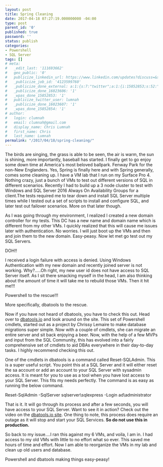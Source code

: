 ```yaml
---
layout: post
title: Spring Cleaning
date: 2017-04-18 07:27:19.000000000 -04:00
type: post
parent_id: '0'
published: true
password: ''
status: publish
categories:
- Powershell
- SQL Server
tags: []
# meta:
#   _edit_last: '111693662'
#   geo_public: '0'
#   publicize_linkedin_url: https://www.linkedin.com/updates?discuss=&scope=17000093&stype=M&topic=6260094027631198210&type=U&a=4LSP
#   _publicize_job_id: '4123599760'
#   _publicize_done_external: a:1:{s:7:"twitter";a:1:{i:15852853;s:52:"https://twitter.com/lumnah/status/854328336398647300";}}
#   _publicize_done_16023606: '1'
#   _wpas_done_15852853: '1'
#   publicize_twitter_user: lumnah
#   _publicize_done_16023607: '1'
#   _wpas_done_15852854: '1'
# author:
#   login: clumnah
#   email: clumnah@gmail.com
#   display_name: Chris Lumnah
#   first_name: Chris
#   last_name: Lumnah
permalink: "/2017/04/18/spring-cleaning/"
---
```

The birds are singing, the grass is able to be seen, the air is warm, the sun is shining, more importantly, baseball has started. I finally get to go enjoy some down time at America's most beloved ballpark. Fenway Park for the non-New Englanders. Yes, Spring is finally here and with Spring generally, comes some cleaning up. I have a VM lab that I run on my Surface Pro 4. Nothing crazy, just a bunch of VMs to test out different versions of SQL in different scenarios. Recently I had to build up a 3 node cluster to test with Windows and SQL Server 2016 Always On Availability Groups for a client.The tests required me to tear down and install SQL Server multiple times while I tested out a set of scripts to install and configure SQL, and later test out failover scenarios. More on that later though.

As I was going through my environment, I realized I created a new domain controller for my tests. This DC has a new name and domain name which is different from my other VMs. I quickly realized that this will cause me issues later with authentication. No worries. I will just boot up the VMs and then and join them to the new domain. Easy-peasy. Now let met go test out my SQL Servers.

DOH!!

I received a login failure with access is denied. Using Windows Authentication with my new domain and recently joined server is not working. Why?.....Oh right, my new user id does not have access to SQL Server itself. As I sit there smacking myself in the head, I am also thinking about the amount of time it will take me to rebuild those VMs. Then it hit me!!!

Powershell to the rescue!!!

More specifically, dbatools to the rescue.

Now if you have not heard of dbatools, you have to check this out. Head over to [dbatools.io](https://dbatools.io/) and look around on the site. This set of Powershell cmdlets, started out as a project by Chrissy Lemaire to make database migrations super simple. Now with a couple of cmdlets, she can migrate an entire server and sit back enjoying a beer. Now, with the help of a few MVPs and input from the SQL Community, this has evolved into a fairly comprehensive set of cmdlets to aid DBAs everywhere in their day-to-day tasks. I highly recommend checking this out.

One of the cmdlets in dbatools is a command called Reset-SQLAdmin. This is a super useful script. You point this at a SQL Server and it will either reset the sa account or add an account to your SQL Server with sysadmin access. It is meant for you to use as a tool when you have lost access to your SQL Server. This fits my needs perfectly. The command is as easy as running the below command.

Reset-SqlAdmin -SqlServer sqlserver\sqlexpress -Login ad\administrator

That is it. It will go through its process and after a few seconds, you will have access to your SQL Server. Want to see it in action? Check out the video on the [dbatools.io site](https://dbatools.io/functions/other/reset-sqladmin/). One thing to note, this process does require an outage as it will stop and start your SQL Services. **So do not use this in production.&nbsp;**

So back to my issue....I ran this against my 6 VMs, and voila, I am in. I had access to my old VMs with little to no effort what so ever. This saved me hours of time and effort. Now I am able to reorganize the VMs in my lab and clean up old users and database.

Powershell and dbatools making things easy-peasy!
